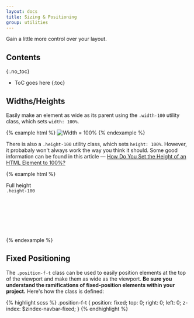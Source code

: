 ```yaml
---
layout: docs
title: Sizing & Positioning
group: utilities
---
```


Gain a little more control over your layout.

## Contents
{:.no_toc}

* ToC goes here
{:toc}

## Widths/Heights

Easily make an element as wide as its parent using the `.width-100` utility class, which sets `width: 100%`.

{% example html %}
<img class="width-100" data-src="holder.js/200px100?outline=yes&text=Width%20%3D%20100%25" alt="Width = 100%">
{% endexample %}

There is also a `.height-100` utility class, which sets `height: 100%`.  However, it probabaly won't always work the way you think it should.  Some good information can be found in this article &mdash; [How Do You Set the Height of an HTML Element to 100%?](http://webdesign.about.com/od/csstutorials/f/set-css-height-100-percent.htm)

{% example html %}
<div class="cf-example-height">
    <div class="bg-gray-50 padding-x-3 display-inline-block" style="height: 150px;">
        <div class="height-100 bg-gray-300 text-center padding-a-1 display-inline-block">
            Full height<br />
            <code>.height-100</code>
        </div>
    </div>
</div>
{% endexample %}

## Fixed Positioning

The `.position-f-t` class can be used to easily position elements at the top of the viewport and make them as wide as the viewport. **Be sure you understand the ramifications of fixed-position elements within your project.** Here's how the class is defined:

{% highlight scss %}
.position-f-t {
  position: fixed;
  top: 0;
  right: 0;
  left: 0;
  z-index: $zindex-navbar-fixed;
}
{% endhighlight %}
